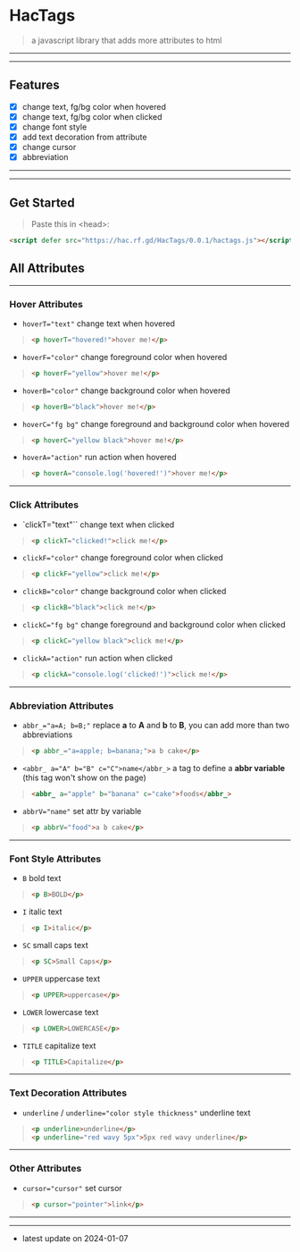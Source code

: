 <!-- README.md -->

# HacTags
> a javascript library that adds more attributes to html

---
---

## Features
- [x] change text, fg/bg color when hovered
- [x] change text, fg/bg color when clicked
- [x] change font style
- [x] add text decoration from attribute
- [x] change cursor
- [x] abbreviation

---
---

## Get Started
> Paste this in \<head\>:

```html
<script defer src="https://hac.rf.gd/HacTags/0.0.1/hactags.js"></script>
```

## All Attributes

---
### Hover Attributes

+ `hoverT="text"` change text when hovered
> ```html
> <p hoverT="hovered!">hover me!</p>
> ```

+ `hoverF="color"` change foreground color when hovered
> ```html
> <p hoverF="yellow">hover me!</p>
> ```

+ `hoverB="color"` change background color when hovered
> ```html
> <p hoverB="black">hover me!</p>
> ```

+ `hoverC="fg bg"` change foreground and background color when hovered
> ```html
> <p hoverC="yellow black">hover me!</p>
> ```

+ `hoverA="action"` run action when hovered
> ```html
> <p hoverA="console.log('hovered!')">hover me!</p>
> ```

---

### Click Attributes

+ `clickT="text"`` change text when clicked
> ```html
> <p clickT="clicked!">click me!</p>
> ```

+ `clickF="color"` change foreground color when clicked
> ```html
> <p clickF="yellow">click me!</p>
> ```

+ `clickB="color"` change background color when clicked
> ```html
> <p clickB="black">click me!</p>
> ```

+ `clickC="fg bg"` change foreground and background color when clicked
> ```html
> <p clickC="yellow black">click me!</p>
> ```

+ `clickA="action"` run action when clicked
> ```html
> <p clickA="console.log('clicked!')">click me!</p>
> ```

---

### Abbreviation Attributes

+ `abbr_="a=A; b=B;"` replace **a** to **A** and **b** to **B**, you can add more than two abbreviations
> ```html
> <p abbr_="a=apple; b=banana;">a b cake</p>
> ```

+ `<abbr_ a="A" b="B" c="C">name</abbr_>` a tag to define a **abbr variable** (this tag won't show on the page)
> ```html
> <abbr_ a="apple" b="banana" c="cake">foods</abbr_>
> ```

+ `abbrV="name"` set attr by variable
> ```html
> <p abbrV="food">a b cake</p>
> ```

---

### Font Style Attributes

+ `B` bold text
> ```html
> <p B>BOLD</p>
> ```

+ `I` italic text
> ```html
> <p I>italic</p>
> ```

+ `SC` small caps text
> ```html
> <p SC>Small Caps</p>
> ```

+ `UPPER` uppercase text
> ```html
> <p UPPER>uppercase</p>
> ```

+ `LOWER` lowercase text
> ```html
> <p LOWER>LOWERCASE</p>
> ```

+ `TITLE` capitalize text
> ```html
> <p TITLE>Capitalize</p>
> ```

---

### Text Decoration Attributes

+ `underline` / `underline="color style thickness"` underline text
> ```html
> <p underline>underline</p>
> <p underline="red wavy 5px">5px red wavy underline</p>
> ```

---

### Other Attributes

+ `cursor="cursor"` set cursor
> ```html
> <p cursor="pointer">link</p>
> ```

---
---

- latest update on 2024-01-07
